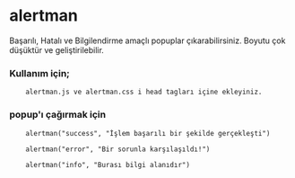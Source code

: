 # alertman

  Başarılı, Hatalı ve Bilgilendirme amaçlı popuplar çıkarabilirsiniz.
  Boyutu çok düşüktür ve geliştirilebilir.

### Kullanım için;
        alertman.js ve alertman.css i head tagları içine ekleyiniz.
 ### popup'ı çağırmak için
        alertman("success", "İşlem başarılı bir şekilde gerçekleşti")
 
        alertman("error", "Bir sorunla karşılaşıldı!")
 
        alertman("info", "Burası bilgi alanıdır")  
